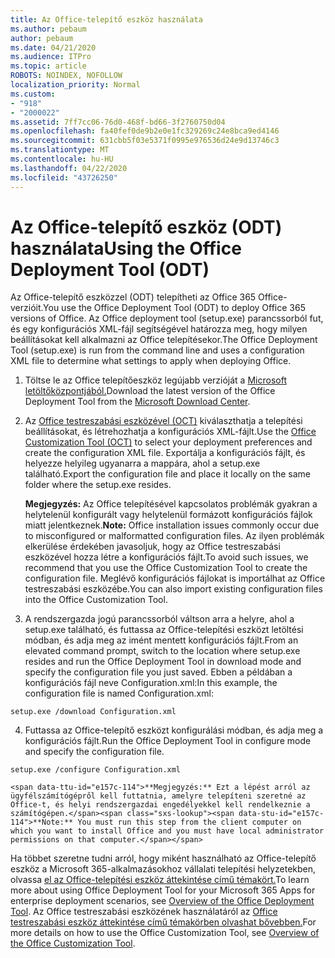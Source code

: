 ```yaml
---
title: Az Office-telepítő eszköz használata
ms.author: pebaum
author: pebaum
ms.date: 04/21/2020
ms.audience: ITPro
ms.topic: article
ROBOTS: NOINDEX, NOFOLLOW
localization_priority: Normal
ms.custom:
- "918"
- "2000022"
ms.assetid: 7ff7cc06-76d0-468f-bd66-3f2760750d04
ms.openlocfilehash: fa40fef0de9b2e0e1fc329269c24e8bca9ed4146
ms.sourcegitcommit: 631cbb5f03e5371f0995e976536d24e9d13746c3
ms.translationtype: MT
ms.contentlocale: hu-HU
ms.lasthandoff: 04/22/2020
ms.locfileid: "43726250"
---
```

# <a name="using-the-office-deployment-tool-odt"></a><span data-ttu-id="e157c-102">Az Office-telepítő eszköz (ODT) használata</span><span class="sxs-lookup"><span data-stu-id="e157c-102">Using the Office Deployment Tool (ODT)</span></span>

<span data-ttu-id="e157c-103">Az Office-telepítő eszközzel (ODT) telepítheti az Office 365 Office-verzióit.</span><span class="sxs-lookup"><span data-stu-id="e157c-103">You use the Office Deployment Tool (ODT) to deploy Office 365 versions of Office.</span></span> <span data-ttu-id="e157c-104">Az Office deployment tool (setup.exe) parancssorból fut, és egy konfigurációs XML-fájl segítségével határozza meg, hogy milyen beállításokat kell alkalmazni az Office telepítésekor.</span><span class="sxs-lookup"><span data-stu-id="e157c-104">The Office Deployment Tool (setup.exe) is run from the command line and uses a configuration XML file to determine what settings to apply when deploying Office.</span></span>
  
1. <span data-ttu-id="e157c-105">Töltse le az Office telepítőeszköz legújabb verzióját a [Microsoft letöltőközpontjából.](https://go.microsoft.com/fwlink/p/?LinkID=626065)</span><span class="sxs-lookup"><span data-stu-id="e157c-105">Download the latest version of the Office Deployment Tool from the [Microsoft Download Center](https://go.microsoft.com/fwlink/p/?LinkID=626065).</span></span>

2. <span data-ttu-id="e157c-106">Az [Office testreszabási eszközével (OCT)](https://config.office.com) kiválaszthatja a telepítési beállításokat, és létrehozhatja a konfigurációs XML-fájlt.</span><span class="sxs-lookup"><span data-stu-id="e157c-106">Use the [Office Customization Tool (OCT)](https://config.office.com) to select your deployment preferences and create the configuration XML file.</span></span> <span data-ttu-id="e157c-107">Exportálja a konfigurációs fájlt, és helyezze helyileg ugyanarra a mappára, ahol a setup.exe található.</span><span class="sxs-lookup"><span data-stu-id="e157c-107">Export the configuration file and place it locally on the same folder where the setup.exe resides.</span></span>

    <span data-ttu-id="e157c-108">**Megjegyzés:** Az Office telepítésével kapcsolatos problémák gyakran a helytelenül konfigurált vagy helytelenül formázott konfigurációs fájlok miatt jelentkeznek.</span><span class="sxs-lookup"><span data-stu-id="e157c-108">**Note:** Office installation issues commonly occur due to misconfigured or malformatted configuration files.</span></span> <span data-ttu-id="e157c-109">Az ilyen problémák elkerülése érdekében javasoljuk, hogy az Office testreszabási eszközével hozza létre a konfigurációs fájlt.</span><span class="sxs-lookup"><span data-stu-id="e157c-109">To avoid such issues, we recommend that you use the Office Customization Tool to create the configuration file.</span></span> <span data-ttu-id="e157c-110">Meglévő konfigurációs fájlokat is importálhat az Office testreszabási eszközébe.</span><span class="sxs-lookup"><span data-stu-id="e157c-110">You can also import existing configuration files into the Office Customization Tool.</span></span>

3. <span data-ttu-id="e157c-111">A rendszergazda jogú parancssorból váltson arra a helyre, ahol a setup.exe található, és futtassa az Office-telepítési eszközt letöltési módban, és adja meg az imént mentett konfigurációs fájlt.</span><span class="sxs-lookup"><span data-stu-id="e157c-111">From an elevated command prompt, switch to the location where setup.exe resides and run the Office Deployment Tool in download mode and specify the configuration file you just saved.</span></span> <span data-ttu-id="e157c-112">Ebben a példában a konfigurációs fájl neve Configuration.xml:</span><span class="sxs-lookup"><span data-stu-id="e157c-112">In this example, the configuration file is named Configuration.xml:</span></span>
    
  ```
  setup.exe /download Configuration.xml  
  ```

4. <span data-ttu-id="e157c-113">Futtassa az Office-telepítő eszközt konfigurálási módban, és adja meg a konfigurációs fájlt.</span><span class="sxs-lookup"><span data-stu-id="e157c-113">Run the Office Deployment Tool in configure mode and specify the configuration file.</span></span>
    
  ```
  setup.exe /configure Configuration.xml
  ```

    <span data-ttu-id="e157c-114">**Megjegyzés:** Ezt a lépést arról az ügyfélszámítógépről kell futtatnia, amelyre telepíteni szeretné az Office-t, és helyi rendszergazdai engedélyekkel kell rendelkeznie a számítógépen.</span><span class="sxs-lookup"><span data-stu-id="e157c-114">**Note:** You must run this step from the client computer on which you want to install Office and you must have local administrator permissions on that computer.</span></span>

<span data-ttu-id="e157c-115">Ha többet szeretne tudni arról, hogy miként használható az Office-telepítő eszköz a Microsoft 365-alkalmazásokhoz vállalati telepítési helyzetekben, olvassa [el az Office-telepítési eszköz áttekintése című témakört.](https://docs.microsoft.com/deployoffice/overview-of-the-office-2016-deployment-tool)</span><span class="sxs-lookup"><span data-stu-id="e157c-115">To learn more about using Office Deployment Tool for your Microsoft 365 Apps for enterprise deployment scenarios, see [Overview of the Office Deployment Tool](https://docs.microsoft.com/deployoffice/overview-of-the-office-2016-deployment-tool).</span></span> <span data-ttu-id="e157c-116">Az Office testreszabási eszközének használatáról az [Office testreszabási eszköz áttekintése című témakörben olvashat bővebben.](https://docs.microsoft.com/DeployOffice/overview-of-the-office-customization-tool-for-click-to-run)</span><span class="sxs-lookup"><span data-stu-id="e157c-116">For more details on how to use the Office Customization Tool, see [Overview of the Office Customization Tool](https://docs.microsoft.com/DeployOffice/overview-of-the-office-customization-tool-for-click-to-run).</span></span>
